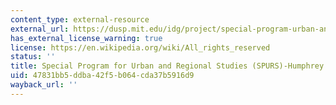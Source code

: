 ```yaml
---
content_type: external-resource
external_url: https://dusp.mit.edu/idg/project/special-program-urban-and-regional-studies-spurs
has_external_license_warning: true
license: https://en.wikipedia.org/wiki/All_rights_reserved
status: ''
title: Special Program for Urban and Regional Studies (SPURS)-Humphrey Fellows
uid: 47831bb5-ddba-42f5-b064-cda37b5916d9
wayback_url: ''
---
```

